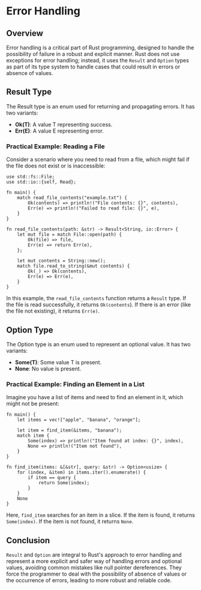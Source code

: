 # Error Handling

## Overview

Error handling is a critical part of Rust programming, designed to handle the possibility of failure in a robust and
explicit manner. Rust does not use exceptions for error handling; instead, it uses the `Result` and `Option` types as
part of its type system to handle cases that could result in errors or absence of values.

## Result Type

The Result type is an enum used for returning and propagating errors. It has two variants:

- **Ok(T)**: A value T representing success.
- **Err(E)**: A value E representing error.

### Practical Example: Reading a File

Consider a scenario where you need to read from a file, which might fail if the file does not exist or is inaccessible:

```text
use std::fs::File;
use std::io::{self, Read};

fn main() {
    match read_file_contents("example.txt") {
        Ok(contents) => println!("File contents: {}", contents),
        Err(e) => println!("Failed to read file: {}", e),
    }
}

fn read_file_contents(path: &str) -> Result<String, io::Error> {
    let mut file = match File::open(path) {
        Ok(file) => file,
        Err(e) => return Err(e),
    };

    let mut contents = String::new();
    match file.read_to_string(&mut contents) {
        Ok(_) => Ok(contents),
        Err(e) => Err(e),
    }
}

```

In this example, the `read_file_contents` function returns a `Result` type. If the file is read successfully, it
returns `Ok(contents`). If there is an error (like the file not existing), it returns `Err(e)`.

## Option Type

The Option type is an enum used to represent an optional value. It has two variants:

- **Some(T)**: Some value T is present.
- **None**: No value is present.

### Practical Example: Finding an Element in a List

Imagine you have a list of items and need to find an element in it, which might not be present:

```text
fn main() {
    let items = vec!["apple", "banana", "orange"];

    let item = find_item(&items, "banana");
    match item {
        Some(index) => println!("Item found at index: {}", index),
        None => println!("Item not found"),
    }
}

fn find_item(items: &[&str], query: &str) -> Option<usize> {
    for (index, &item) in items.iter().enumerate() {
        if item == query {
            return Some(index);
        }
    }
    None
}

```

Here, `find_item` searches for an item in a slice. If the item is found, it returns `Some(index)`. If the item is not
found, it returns `None`.

## Conclusion

`Result` and `Option` are integral to Rust's approach to error handling and represent a more explicit and safer way of
handling errors and optional values, avoiding common mistakes like null pointer dereferences. They force the programmer
to deal with the possibility of absence of values or the occurrence of errors, leading to more robust and reliable code.
